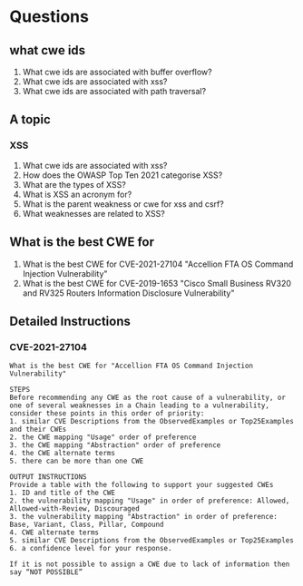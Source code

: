 # Questions

## what cwe ids

1. What cwe ids are associated with buffer overflow?
2. What cwe ids are associated with xss?
3. What cwe ids are associated with path traversal?

## A topic

### XSS
1. What cwe ids are associated with xss?
2. How does the OWASP Top Ten 2021 categorise XSS?
3. What are the types of XSS?
4. What is XSS an acronym for?
5. What is the parent weakness or cwe for xss and csrf?
6. What weaknesses are related to XSS?

## What is the best CWE for

1. What is the best CWE for CVE-2021-27104 "Accellion FTA OS Command Injection Vulnerability"
2. What is the best CWE for CVE-2019-1653 "Cisco Small Business RV320 and RV325 Routers Information Disclosure Vulnerability"


## Detailed Instructions


### CVE-2021-27104
````
What is the best CWE for "Accellion FTA OS Command Injection Vulnerability"

STEPS
Before recommending any CWE as the root cause of a vulnerability, or one of several weaknesses in a Chain leading to a vulnerability, consider these points in this order of priority:
1. similar CVE Descriptions from the ObservedExamples or Top25Examples and their CWEs
2. the CWE mapping "Usage" order of preference
3. the CWE mapping "Abstraction" order of preference
4. the CWE alternate terms
5. there can be more than one CWE

OUTPUT INSTRUCTIONS
Provide a table with the following to support your suggested CWEs
1. ID and title of the CWE
2. the vulnerability mapping "Usage" in order of preference: Allowed, Allowed-with-Review, Discouraged
3. the vulnerability mapping "Abstraction" in order of preference: Base, Variant, Class, Pillar, Compound 
4. CWE alternate terms
5. similar CVE Descriptions from the ObservedExamples or Top25Examples
6. a confidence level for your response.

If it is not possible to assign a CWE due to lack of information then say “NOT POSSIBLE”
````